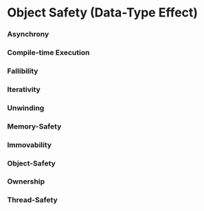 # Object Safety (Data-Type Effect)

### Asynchrony
### Compile-time Execution
### Fallibility
### Iterativity
### Unwinding
### Memory-Safety
### Immovability
### Object-Safety
### Ownership
### Thread-Safety
